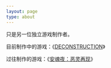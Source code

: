 ```yaml
---
layout: page
type: about
---
```


只是另一位独立游戏制作者。

目前制作中的游戏：《<a href="https://store.steampowered.com/app/772980/DECONSTRUCTION/" target="_blank">DECONSTRUCTION</a>》

过往制作的游戏：《<a href="/requiem" target="_blank">安魂夜：恶灵再现</a>》